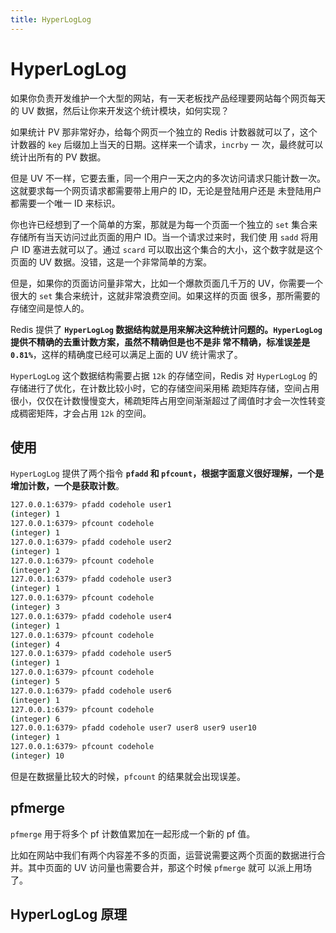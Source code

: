 ```yaml
---
title: HyperLogLog
---
```

# HyperLogLog
如果你负责开发维护一个大型的网站，有一天老板找产品经理要网站每个网页每天的 UV 数据，然后让你来开发这个统计模块，如何实现？

如果统计 PV 那非常好办，给每个网页一个独立的 Redis 计数器就可以了，这个计数器的 `key` 后缀加上当天的日期。这样来一个请求，`incrby` 一
次，最终就可以统计出所有的 PV 数据。

但是 UV 不一样，它要去重，同一个用户一天之内的多次访问请求只能计数一次。这就要求每一个网页请求都需要带上用户的 ID，无论是登陆用户还是
未登陆用户都需要一个唯一 ID 来标识。

你也许已经想到了一个简单的方案，那就是为每一个页面一个独立的 `set` 集合来存储所有当天访问过此页面的用户 ID。当一个请求过来时，我们使
用 `sadd` 将用户 ID 塞进去就可以了。通过 `scard` 可以取出这个集合的大小，这个数字就是这个页面的 UV 数据。没错，这是一个非常简单的方案。

但是，如果你的页面访问量非常大，比如一个爆款页面几千万的 UV，你需要一个很大的 `set` 集合来统计，这就非常浪费空间。如果这样的页面
很多，那所需要的存储空间是惊人的。

Redis 提供了 **`HyperLogLog` 数据结构就是用来解决这种统计问题的。`HyperLogLog` 提供不精确的去重计数方案，虽然不精确但是也不是非
常不精确，标准误差是 `0.81%`**，这样的精确度已经可以满足上面的 UV 统计需求了。

`HyperLogLog` 这个数据结构需要占据 `12k` 的存储空间，Redis 对 `HyperLogLog` 的存储进行了优化，在计数比较小时，它的存储空间采用稀
疏矩阵存储，空间占用很小，仅仅在计数慢慢变大，稀疏矩阵占用空间渐渐超过了阈值时才会一次性转变成稠密矩阵，才会占用 `12k` 的空间。

## 使用
`HyperLogLog` 提供了两个指令 **`pfadd` 和 `pfcount`，根据字面意义很好理解，一个是增加计数，一个是获取计数**。
```sh
127.0.0.1:6379> pfadd codehole user1
(integer) 1
127.0.0.1:6379> pfcount codehole
(integer) 1
127.0.0.1:6379> pfadd codehole user2
(integer) 1
127.0.0.1:6379> pfcount codehole
(integer) 2
127.0.0.1:6379> pfadd codehole user3
(integer) 1
127.0.0.1:6379> pfcount codehole
(integer) 3
127.0.0.1:6379> pfadd codehole user4
(integer) 1
127.0.0.1:6379> pfcount codehole
(integer) 4
127.0.0.1:6379> pfadd codehole user5
(integer) 1
127.0.0.1:6379> pfcount codehole
(integer) 5
127.0.0.1:6379> pfadd codehole user6
(integer) 1
127.0.0.1:6379> pfcount codehole
(integer) 6
127.0.0.1:6379> pfadd codehole user7 user8 user9 user10
(integer) 1
127.0.0.1:6379> pfcount codehole
(integer) 10
```

但是在数据量比较大的时候，`pfcount` 的结果就会出现误差。

## pfmerge
`pfmerge` 用于将多个 pf 计数值累加在一起形成一个新的 pf 值。

比如在网站中我们有两个内容差不多的页面，运营说需要这两个页面的数据进行合并。其中页面的 UV 访问量也需要合并，那这个时候 `pfmerge` 就可
以派上用场了。

## HyperLogLog 原理
